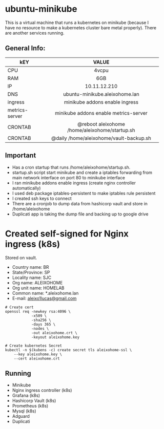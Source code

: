 # ubuntu-minikube

This is a virtual machine that runs a kubernetes on minikube (because I have no resource to make a kubernetes cluster bare metal properly). There are another services running.

## General Info:
| kEY   |      VALUE      |
|----------|:-------------:|
| CPU | 4vcpu |
| RAM |    6GB   |
| IP | 10.11.12.210 |
| DNS | ubuntu-minikube.aleixohome.lan |
| ingress | minikube addons enable ingress |
| metrics-server | minikube addons enable metrics-server|
| CRONTAB | @reboot aleixohome /home/aleixohome/startup.sh |
| CRONTAB | @daily /home/aleixohome/vault-backup.sh |

## Important
- Has a cron startup that runs /home/aleixohome/startup.sh.
- startup.sh script start minikube and create a iptables forwarding from main network interface on port 80 to minikube interface
- I ran minikube addons enable ingress (create nginx controller automatically)
- I used deb package iptables-persistent to make iptables rule persistent
- I created ssh keys to connect
- There are a cronjob to dump data from hashicorp vault and store in /home/aleixohome
- Duplicati app is taking the dump file and backing up to google drive


# Created self-signed for Nginx ingress (k8s)
Stored on vault.
- Country name: BR
- State/Province: SP
- Locality name: SJC
- Org name: ALEIXOHOME
- Org unit name: HOMELAB
- Common name: *.aleixohome.lan
- E-mail: aleixo1lucas@gmail.com
```
# Create cert
openssl req -newkey rsa:4096 \
            -x509 \
            -sha256 \
            -days 365 \
            -nodes \
            -out aleixohome.crt \
            -keyout aleixohome.key

# Create kubernetes Secret
kubectl -n $(kubens -c) create secret tls aleixohome-ssl \
    --key aleixohome.key \
    --cert aleixohome.crt
```

## Running
- Minikube
- Nginx ingress controller (k8s)
- Grafana (k8s)
- Hashicorp Vault (k8s)
- Prometheus (k8s)
- Mysql (k8s)
- Adguard
- Duplicati